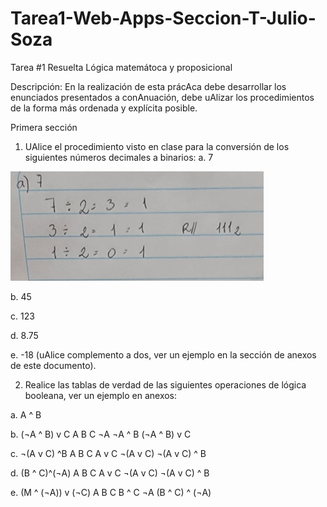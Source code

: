 # Tarea1-Web-Apps-Seccion-T-Julio-Soza

Tarea #1  Resuelta 
Lógica matemátoca y proposicional 
 
Descripción: 
En la realización de esta prácAca debe desarrollar los enunciados presentados a conAnuación, debe uAlizar los procedimientos de la forma más ordenada y explícita posible. 


Primera sección 
1.	UAlice el procedimiento visto en clase para la conversión de los siguientes números decimales a binarios: 
a.	7  

![Texto Alternativo](https://github.com/JulioSoza/Tarea1-Web-Apps-Seccion-T---Julio-Soza/blob/main/A.png?raw=true)
 
b.	45 
 
c.	123 
 
d.	8.75 
 
e.	-18 (uAlice complemento a dos, ver un ejemplo en la sección de anexos de este documento). 
 





2.	Realice las tablas de verdad de las siguientes operaciones de lógica booleana, ver un ejemplo en anexos: 

a.	A ^ B 







b.	(¬A ^ B) v C 
A	B	C	¬A	¬A ^ B	(¬A ^ B) v C


c.	¬(A v C) ^B 
A	B	C	A v C	¬(A v C)	¬(A v C) ^ B






d.	(B ^ C)^(¬A) 
A	B	C	A v C	¬(A v C)	¬(A v C) ^ B






e.	(M ^ (¬A)) v (¬C) 
A	B	C	B ^ C	¬A	(B ^ C) ^ (¬A)



 
